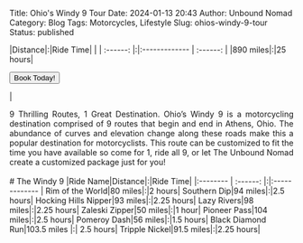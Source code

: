 Title: Ohio's Windy 9 Tour
Date: 2024-01-13 20:43
Author: Unbound Nomad
Category: Blog
Tags: Motorcycles, Lifestyle
Slug: ohios-windy-9-tour
Status: published

|Distance|:|Ride Time| |
| :------: |:|:------------- | :------: |
|890 miles|:|25 hours|<FORM><INPUT TYPE="button" VALUE="Book Today!" onClick="parent.location='mailto:unboundnomad@unboundnomad.com?subject=Booking Request: Ohio's Windy 9 Tour'"></FORM>|
<br>
<div style="text-align: justify">9 Thrilling Routes, 1 Great Destination. Ohio’s Windy 9 is a motorcycling destination comprised of 9 routes that begin and end in Athens, Ohio. The abundance of curves and elevation change along these roads make this a popular destination for motorcyclists. This route can be customized to fit the time you have available so come for 1, ride all 9, or let The Unbound Nomad create a customized package just for you!</div>
<br>
# The Windy 9
|Ride Name|Distance|:|Ride Time|
|:-------- | :------: |:|:------------- |
Rim of the World|80 miles|:|2 hours|
Southern Dip|94 miles|:|2.5 hours|
Hocking Hills Nipper|93 miles|:|2.25 hours|
Lazy Rivers|98 miles|:|2.25 hours|
Zaleski Zipper|50 miles|:|1 hour|
Pioneer Pass|104 miles|:|2.5 hours|
Pomeroy Dash|56 miles|:|1.5 hours|
Black Diamond Run|103.5 miles |:| 2.5 hours|
Tripple Nickel|91.5 miles|:|2.25 hours|